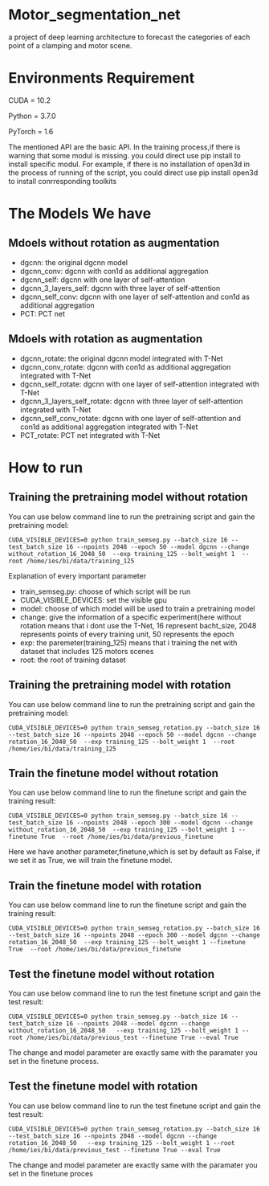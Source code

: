 # Motor_segmentation_net
a project of deep learning architecture to forecast the categories of each point of a clamping and motor scene.

# Environments Requirement
CUDA = 10.2

Python = 3.7.0

PyTorch = 1.6

The mentioned API are the basic API. In the training  process,if there is warning that some modul is missing. you could direct use pip install to install specific modul.
For example, if there is no installation of open3d in the process of running of the script, you could direct use pip install open3d to install conrresponding toolkits

# The Models We have

## Mdoels without rotation as augmentation

* dgcnn: the original dgcnn model
* dgcnn_conv: dgcnn with con1d as additional aggregation
* dgcnn_self: dgcnn with one layer of self-attention
* dgcnn_3_layers_self: dgcnn with three layer of self-attention 
* dgcnn_self_conv: dgcnn with one layer of self-attention and con1d as additional aggregation
* PCT: PCT net

## Mdoels with rotation as augmentation

* dgcnn_rotate: the original dgcnn model integrated with T-Net
* dgcnn_conv_rotate: dgcnn with con1d as additional aggregation integrated with T-Net
* dgcnn_self_rotate: dgcnn with one layer of self-attention integrated with T-Net
* dgcnn_3_layers_self_rotate: dgcnn with three layer of self-attention integrated with T-Net
* dgcnn_self_conv_rotate: dgcnn with one layer of self-attention and con1d as additional aggregation integrated with T-Net
* PCT_rotate: PCT net integrated with T-Net

# How to run

## Training the pretraining model without rotation

You can use below command line to run the pretraining script and gain the pretraining model:
```
CUDA_VISIBLE_DEVICES=0 python train_semseg.py --batch_size 16 --test_batch_size 16 --npoints 2048 --epoch 50 --model dgcnn --change without_rotation_16_2048_50  --exp training_125 --bolt_weight 1  --root /home/ies/bi/data/training_125
```
Explanation of every important parameter
* train_semseg.py: choose of which script will be run
* CUDA_VISIBLE_DEVICES: set the visible gpu 
* model: choose of which model will be used to train a pretraining model
* change: give the information of a specific experiment(here without rotation means that i dont use the  T-Net, 16 represent bacht_size, 2048 represents points of every training unit, 50 represents the epoch
* exp: the paremeter(training_125) means that i training the net with dataset that includes  125 motors scenes
* root: the root of training dataset

## Training the pretraining model with rotation

You can use below command line to run the pretraining script and gain the pretraining model:
```
CUDA_VISIBLE_DEVICES=0 python train_semseg_rotation.py --batch_size 16 --test_batch_size 16 --npoints 2048 --epoch 50 --model dgcnn --change rotation_16_2048_50  --exp training_125 --bolt_weight 1  --root /home/ies/bi/data/training_125
```

## Train the finetune model without rotation
You can use below command line to run the finetune script and gain the training result:
```
CUDA_VISIBLE_DEVICES=0 python train_semseg.py --batch_size 16 --test_batch_size 16 --npoints 2048 --epoch 300 --model dgcnn --change without_rotation_16_2048_50  --exp training_125 --bolt_weight 1 --finetune True  --root /home/ies/bi/data/previous_finetune
```
Here we have another parameter,finetune,which is set by default as False, if we set it as True, we will train the finetune model.

## Train the finetune model with rotation
You can use below command line to run the finetune script and gain the training result:
```
CUDA_VISIBLE_DEVICES=0 python train_semseg_rotation.py --batch_size 16 --test_batch_size 16 --npoints 2048 --epoch 300 --model dgcnn --change rotation_16_2048_50  --exp training_125 --bolt_weight 1 --finetune True  --root /home/ies/bi/data/previous_finetune
```

## Test the finetune model without rotation
You can use below command line to run the test finetune script and gain the test result:
```
CUDA_VISIBLE_DEVICES=0 python train_semseg.py --batch_size 16 --test_batch_size 16 --npoints 2048 --model dgcnn --change without_rotation_16_2048_50   --exp training_125 --bolt_weight 1 --root /home/ies/bi/data/previous_test --finetune True --eval True
```
The change and model parameter are exactly same with the paramater you set in the finetune process.

## Test the finetune model with rotation
You can use below command line to run the test finetune script and gain the test result:
```
CUDA_VISIBLE_DEVICES=0 python train_semseg_rotation.py --batch_size 16 --test_batch_size 16 --npoints 2048 --model dgcnn --change rotation_16_2048_50   --exp training_125 --bolt_weight 1 --root /home/ies/bi/data/previous_test --finetune True --eval True
```
The change and model parameter are exactly same with the paramater you set in the finetune proces

